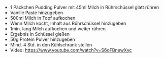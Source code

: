 - 1 Päckchen Pudding Pulver mit 45ml Milch in Rührschüssel glatt rühren
- Vanille Paste hinzugeben
- 500ml Milch in Topf aufkochen
- Wenn Milch kocht, Inhalt aus Rührschüssel hinzugeben
- 1min. lang Milch aufkochen und weiter rühren
- Ergebnis in Schüssel gießen
- 50g Protein Pulver hinzugeben
- Mind. 4 Std. in den Kühlschrank stellen
- Video: https://www.youtube.com/watch?v=S6oFBnewXyc
